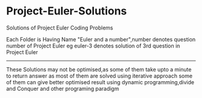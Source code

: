 # Project-Euler-Solutions
Solutions of Project Euler Coding Problems


Each Folder is Having Name "Euler and a number",number denotes question number of Project Euler
eg euler-3 denotes solution of  3rd question in  Project Euler


*******************************************************************************************************************************************


These Solutions may not be optimised,as some of them take upto a minute to return answer
as most of them are solved using iterative approach
some of them can give better optimised result using dynamic programming,divide and Conquer and other programing paradigm
